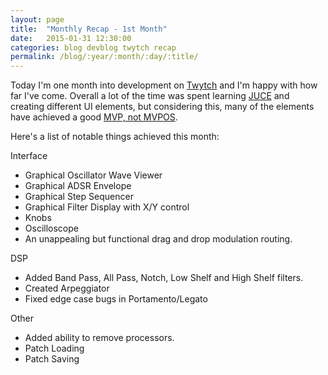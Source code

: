 ```yaml
---
layout: page
title:  "Monthly Recap - 1st Month"
date:   2015-01-31 12:30:00
categories: blog devblog twytch recap
permalink: /blog/:year/:month/:day/:title/
---
```

Today I'm one month into development on [Twytch][twytch] and I'm happy with
how far I've come. Overall a lot of the time was spent learning [JUCE][juce]
and creating different UI elements, but considering this, many of the
elements have achieved a good [MVP, not MVPOS][mvpos].

Here's a list of notable things achieved this month:

Interface
* Graphical Oscillator Wave Viewer
* Graphical ADSR Envelope
* Graphical Step Sequencer
* Graphical Filter Display with X/Y control
* Knobs
* Oscilloscope
* An unappealing but functional drag and drop modulation routing.

DSP
* Added Band Pass, All Pass, Notch, Low Shelf and High Shelf filters.
* Created Arpeggiator
* Fixed edge case bugs in Portamento/Legato

Other
* Added ability to remove processors.
* Patch Loading
* Patch Saving

[juce]:        http://www.juce.com/
[twytch]:      https://github.com/mtytel/twytch
[mopo]:        https://github.com/mtytel/mopo
[mvpos]:       http://robertnealan.com/mvp-not-mvpos/
